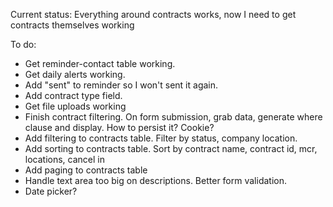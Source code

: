 Current status: Everything around contracts works, now I need to get contracts themselves working

To do:

* Get reminder-contact table working.
* Get daily alerts working.
* Add "sent" to reminder so I won't sent it again.
* Add contract type field.
* Get file uploads working
* Finish contract filtering. On form submission, grab data, generate where clause and display. How to persist it? Cookie?
* Add filtering to contracts table. Filter by status, company location.
* Add sorting to contracts table. Sort by contract name, contract id, mcr, locations, cancel in
* Add paging to contracts table
* Handle text area too big on descriptions. Better form validation.
* Date picker?
